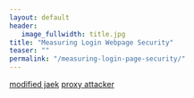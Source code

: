 ```yaml
---
layout: default
header:
   image_fullwidth: title.jpg
title: "Measuring Login Webpage Security"
teaser: ""
permalink: "/measuring-login-page-security/"
---
```


[modified jaek](https://github.com/StevenVanAcker/loginpages-jaek)
[proxy attacker](https://github.com/StevenVanAcker/loginpages-proxyattacker/)


